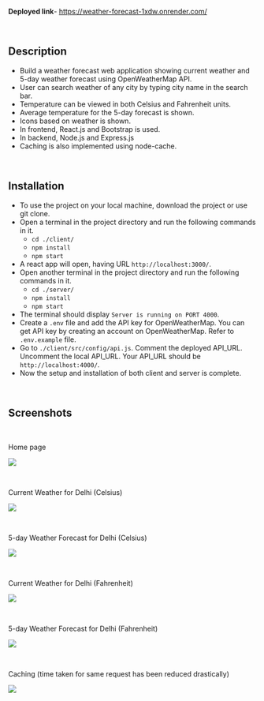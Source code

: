 **Deployed link**- https://weather-forecast-1xdw.onrender.com/

<br>

## Description

- Build a weather forecast web application showing current weather and 5-day weather forecast using OpenWeatherMap API.
- User can search weather of any city by typing city name in the search bar.
- Temperature can be viewed in both Celsius and Fahrenheit units.
- Average temperature for the 5-day forecast is shown.
- Icons based on weather is shown.
- In frontend, React.js and Bootstrap is used.
- In backend, Node.js and Express.js
- Caching is also implemented using node-cache.

<br>

## Installation

- To use the project on your local machine, download the project or use git clone.
- Open a terminal in the project directory and run the following commands in it.
  - `cd ./client/`
  - `npm install`
  - `npm start`
- A react app will open, having URL `http://localhost:3000/`.
- Open another terminal in the project directory and run the following commands in it.
  - `cd ./server/`
  - `npm install`
  - `npm start`
- The terminal should display `Server is running on PORT 4000`.
- Create a `.env` file and add the API key for OpenWeatherMap. You can get API key by creating an account on OpenWeatherMap. Refer to `.env.example` file.
- Go to `./client/src/config/api.js`. Comment the deployed API_URL. Uncomment the local API_URL. Your API_URL should be `http://localhost:4000/`.
- Now the setup and installation of both client and server is complete.

<br>

## Screenshots

<br>

Home page

![](https://github.com/yashverma03/weather-forecast/assets/94443269/364ef468-3e61-4ebe-8ba6-3197cfbb33d6)

<br>

Current Weather for Delhi (Celsius)

![](https://github.com/yashverma03/weather-forecast/assets/94443269/eba4d72a-372b-40f3-b649-0951ef125551)

<br>

5-day Weather Forecast for Delhi (Celsius)

![](https://github.com/yashverma03/weather-forecast/assets/94443269/f7f06186-462d-464c-823b-9c30953c4e45)

<br>

Current Weather for Delhi (Fahrenheit)

![](https://github.com/yashverma03/weather-forecast/assets/94443269/d400ed59-f264-42af-8050-5cad4c2b6391)

<br>

5-day Weather Forecast for Delhi (Fahrenheit)

![](https://github.com/yashverma03/weather-forecast/assets/94443269/2fd2f3f0-9970-498c-82a5-5753b71228e3)

<br>

Caching (time taken for same request has been reduced drastically)

![](https://github.com/yashverma03/weather-forecast/assets/94443269/70cbe0c2-a694-4253-8e60-4acc9ddf72f2)
